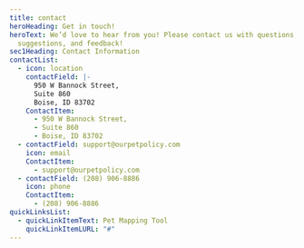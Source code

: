 ```yaml
---
title: contact
heroHeading: Get in touch!
heroText: We’d love to hear from you! Please contact us with questions,
  suggestions, and feedback!
sec1Heading: Contact Information
contactList:
  - icon: location
    contactField: |-
      950 W Bannock Street,
      Suite 860
      Boise, ID 83702
    ContactItem:
      - 950 W Bannock Street,
      - Suite 860
      - Boise, ID 83702
  - contactField: support@ourpetpolicy.com
    icon: email
    ContactItem:
      - support@ourpetpolicy.com
  - contactField: (208) 906-8886
    icon: phone
    ContactItem:
      - (208) 906-8886
quickLinksList:
  - quickLinkItemText: Pet Mapping Tool
    quickLinkItemLURL: "#"
---
```

